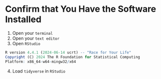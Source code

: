 # Confirm that You Have the Software Installed

1.  Open your `terminal`
2.  Open your `text editor`
3.  Open `RStudio`

```r
R version 4.4.1 (2024-06-14 ucrt) -- "Race for Your Life"
Copyright (C) 2024 The R Foundation for Statistical Computing
Platform: x86_64-w64-mingw32/x64
```

4.  Load `tidyverse` in `RStudio`
